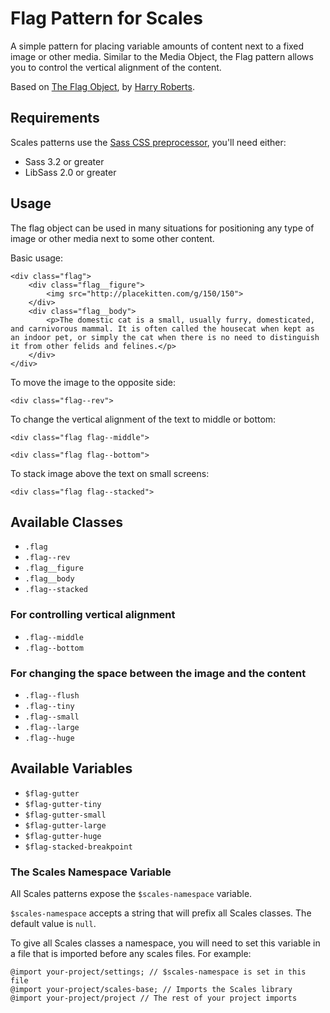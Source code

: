# Flag Pattern for Scales

A simple pattern for placing variable amounts of content next to a fixed image or other media. Similar to the Media Object, the Flag pattern allows you to control the vertical alignment of the content.

Based on [The Flag Object](http://csswizardry.com/2013/05/the-flag-object/), by [Harry Roberts](https://twitter.com/csswizardry).

## Requirements

Scales patterns use the [Sass CSS preprocessor](http://sass-lang.com/), you'll need either:
* Sass 3.2 or greater
* LibSass 2.0 or greater

## Usage
The flag object can be used in many situations for positioning any type of image or other media next to some other content.

Basic usage:
```
<div class="flag">
    <div class="flag__figure">
        <img src="http://placekitten.com/g/150/150">
    </div>
    <div class="flag__body">
        <p>The domestic cat is a small, usually furry, domesticated, and carnivorous mammal. It is often called the housecat when kept as an indoor pet, or simply the cat when there is no need to distinguish it from other felids and felines.</p>
    </div>
</div>
```

To move the image to the opposite side:
```
<div class="flag--rev">
```

To change the vertical alignment of the text to middle or bottom:
```
<div class="flag flag--middle">

<div class="flag flag--bottom">
```

To stack image above the text on small screens:
```
<div class="flag flag--stacked">
```

## Available Classes

* `.flag`
* `.flag--rev`
* `.flag__figure`
* `.flag__body`
* `.flag--stacked`

### For controlling vertical alignment
* `.flag--middle`
* `.flag--bottom`

### For changing the space between the image and the content
* `.flag--flush`
* `.flag--tiny`
* `.flag--small`
* `.flag--large`
* `.flag--huge`

## Available Variables

* `$flag-gutter`
* `$flag-gutter-tiny`
* `$flag-gutter-small`
* `$flag-gutter-large`
* `$flag-gutter-huge`
* `$flag-stacked-breakpoint`

### The Scales Namespace Variable
All Scales patterns expose the `$scales-namespace` variable.

`$scales-namespace` accepts a string that will prefix all Scales classes. The default value is `null`.

To give all Scales classes a namespace, you will need to set this variable in a file that is imported before any scales files. For example:

```
@import your-project/settings; // $scales-namespace is set in this file
@import your-project/scales-base; // Imports the Scales library
@import your-project/project // The rest of your project imports
```
